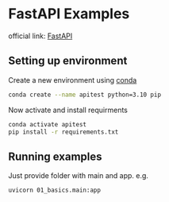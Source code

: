 # FastAPI Examples

official link: [FastAPI](https://fastapi.tiangolo.com/)

## Setting up environment

Create a new environment using [conda](https://docs.anaconda.com/free/miniconda/index.html)

```sh
conda create --name apitest python=3.10 pip
```

Now activate and install requirments

```sh
conda activate apitest
pip install -r requirements.txt
```

## Running examples

Just provide folder with main and app. e.g.

```sh
uvicorn 01_basics.main:app
```
